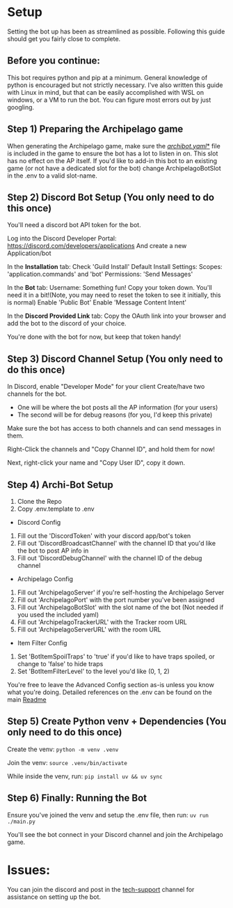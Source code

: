 # Setup
Setting the bot up has been as streamlined as possible.
Following this guide should get you fairly close to complete.

## Before you continue:
This bot requires python and pip at a minimum.
General knowledge of python is encouraged but not strictly necessary.
I've also written this guide with Linux in mind, but that can be easily accomplished with WSL on windows, or a VM to run the bot.
You can figure most errors out by just googling.


## Step 1) Preparing the Archipelago game
When generating the Archipelago game, make sure the <ins>*archibot.yaml**</ins> file is included in the game to ensure the bot has a lot to listen in on.
This slot has no effect on the AP itself.
If you'd like to add-in this bot to an existing game (or not have a dedicated slot for the bot) change ArchipelagoBotSlot in the .env to a valid slot-name.

## Step 2) Discord Bot Setup (You only need to do this once)
You'll need a discord bot API token for the bot.

Log into the Discord Developer Portal: https://discord.com/developers/applications
And create a new Application/bot

In the **Installation** tab:
Check 'Guild Install'
Default Install Settings:
Scopes: 'application.commands' and 'bot'
Permissions: 'Send Messages'

In the **Bot** tab:
Username: Something fun!
Copy your token down. You'll need it in a bit!(Note, you may need to reset the token to see it initially, this is normal)
Enable 'Public Bot'
Enable 'Message Content Intent'

In the **Discord Provided Link** tab:
Copy the OAuth link into your browser and add the bot to the discord of your choice.

You're done with the bot for now, but keep that token handy!

## Step 3) Discord Channel Setup (You only need to do this once)
In Discord, enable "Developer Mode" for your client
Create/have two channels for the bot.
- One will be where the bot posts all the AP information (for your users)
- The second will be for debug reasons (for you, I'd keep this private)

Make sure the bot has access to both channels and can send messages in them.

Right-Click the channels and "Copy Channel ID", and hold them for now!

Next, right-click your name and "Copy User ID", copy it down.

## Step 4) Archi-Bot Setup
1. Clone the Repo
1. Copy .env.template to .env
- Discord Config
1. Fill out the 'DiscordToken' with your discord app/bot's token
1. Fill out 'DiscordBroadcastChannel' with the channel ID that you'd like the bot to post AP info in
1. Fill out 'DiscordDebugChannel' with the channel ID of the debug channel
- Archipelago Config
1. Fill out 'ArchipelagoServer' if you're self-hosting the Archipelago Server
1. Fill out 'ArchipelagoPort' with the port number you've been assigned
1. Fill out 'ArchipelagoBotSlot' with the slot name of the bot (Not needed if you used the included yaml)
1. Fill out 'ArchipelagoTrackerURL' with the Tracker room URL
1. Fill out 'ArchipelagoServerURL' with the room URL
- Item Filter Config
1. Set 'BotItemSpoilTraps' to 'true' if you'd like to have traps spoiled, or change to 'false' to hide traps
1. Set 'BotItemFilterLevel' to the level you'd like (0, 1, 2)

You're free to leave the Advanced Config section as-is unless you know what you're doing.
Detailed references on the .env can be found on the main [Readme](/README.md)

## Step 5) Create Python venv + Dependencies (You only need to do this once)
Create the venv: `python -m venv .venv`

Join the venv: `source .venv/bin/activate`

While inside the venv, run: `pip install uv && uv sync`


## Step 6) Finally: Running the Bot
Ensure you've joined the venv and setup the .env file, then run: `uv run ./main.py`

You'll see the bot connect in your Discord channel and join the Archipelago game.

# Issues:
You can join the discord and post in the [tech-support](https://discord.gg/wpdPprvYgX) channel for assistance on setting up the bot.
